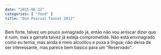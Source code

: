 ```yaml
---
date: "2015-06-12"
categories: [ "food" ]
title: "Don Pascual Tannat 2012"
---
```

Bem forte, talvez um pouco avinagrado já, então não vou arriscar dizer que é ruim, mas a garrafa talvez já esteja comprometida. Não está envinagrado como eu temia, mas ainda é meio alcoólico e puxa a língua; não deixa de ser interessante, mas parece bem básico para um "Reservado".
